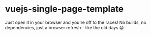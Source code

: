 # vuejs-single-page-template

Just open it in your browser and you're off to the races! No builds, no dependencies, just a browser refresh - like the old days 😁

